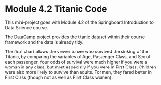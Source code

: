 # Module 4.2 Titanic Code

This mini-project goes with Module 4.2 of the Springboard Introduction to Data Science course. 

The DataCamp project provides the titanic dataset within their course framework and the data is already tidy. 

The final chart allows the viewer to see who survived the sinking of the Titanic, by comparing the variables of Age, Passenger Class, and Sex of each passenger. Your odds of survival were much higher if you were a woman in any class, but most especially if you were in First Class. Children were also more likely to survive than adults. For men, they fared better in First Class (though not as well as First Class women). 